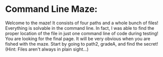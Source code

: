 # Command Line Maze:

Welcome to the maze! It consists of four paths and a whole bunch of files! Everything is solvable in the command line. In fact, I was able to find the proper location of the file in just one command line of code during testing! 
You are looking for the final page. It will be very obvious when you are fished with the maze.
Start by going to path2, gradeA, and find the secret! (Hint: Files aren't always in plain sight...)